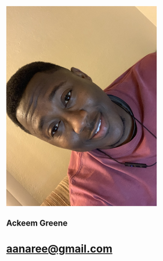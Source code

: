  <img src="https://github.com/aanaree/4883-SWTools-greene/blob/master/IMG_0482.jpg" width="400" length="400">

## Ackeem Greene
# aanaree@gmail.com
